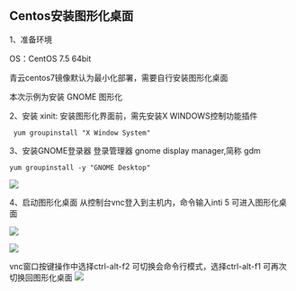 ## Centos安装图形化桌面

1、准备环境

  OS：CentOS 7.5 64bit

  青云centos7镜像默认为最小化部署，需要自行安装图形化桌面

  本次示例为安装 GNOME 图形化

 2、安装 xinit:
 安装图形化界面前，需先安装X WINDOWS控制功能插件

```shell
 yum groupinstall "X Window System" 
```

 3、安装GNOME登录器
 登录管理器 gnome display manager,简称 gdm

```shell
yum groupinstall -y "GNOME Desktop"
```
 ![](/compute/vm/manual/_images/centos_GUI_1.png)

 4、启动图形化桌面
 从控制台vnc登入到主机内，命令输入inti 5 可进入图形化桌面

 ![](/compute/vm/manual/_images/centos_GUI_2.png)

 ![](/compute/vm/manual/_images/centos_GUI_3.png)

 vnc窗口按键操作中选择ctrl-alt-f2 可切换会命令行模式，选择ctrl-alt-f1 可再次切换回图形化桌面
 ![](/compute/vm/manual/_images/centos_GUI_4.png)